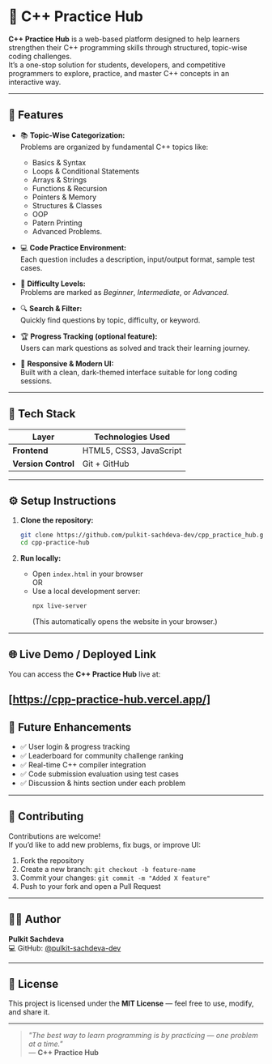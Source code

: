 # 🧠 C++ Practice Hub

**C++ Practice Hub** is a web-based platform designed to help learners strengthen their C++ programming skills through structured, topic-wise coding challenges.  
It’s a one-stop solution for students, developers, and competitive programmers to explore, practice, and master C++ concepts in an interactive way.

---

## 🚀 Features

- 📚 **Topic-Wise Categorization:**  
  Problems are organized by fundamental C++ topics like:
  - Basics & Syntax  
  - Loops & Conditional Statements  
  - Arrays & Strings  
  - Functions & Recursion  
  - Pointers & Memory  
  - Structures & Classes  
  - OOP  
  - Patern Printing
  - Advanced Problems.

- 💻 **Code Practice Environment:**  
  Each question includes a description, input/output format, sample test cases.

- 🧩 **Difficulty Levels:**  
  Problems are marked as *Beginner*, *Intermediate*, or *Advanced*.

- 🔍 **Search & Filter:**  
  Quickly find questions by topic, difficulty, or keyword.

- 🏆 **Progress Tracking (optional feature):**  
  Users can mark questions as solved and track their learning journey.

- 🌙 **Responsive & Modern UI:**  
  Built with a clean, dark-themed interface suitable for long coding sessions.

---

## 🧰 Tech Stack

| Layer | Technologies Used |
|-------|--------------------|
| **Frontend** | HTML5, CSS3, JavaScript |
| **Version Control** | Git + GitHub |

---

## ⚙️ Setup Instructions

1. **Clone the repository:**
   ```bash
   git clone https://github.com/pulkit-sachdeva-dev/cpp_practice_hub.git
   cd cpp-practice-hub
   ```

2. **Run locally:**
   - Open `index.html` in your browser  
     OR  
   - Use a local development server:
     ```bash
     npx live-server
     ```
     (This automatically opens the website in your browser.)

---
## 🌐 Live Demo / Deployed Link

You can access the **C++ Practice Hub** live at:

[https://cpp-practice-hub.vercel.app/]
---

## 📖 Future Enhancements

- ✅ User login & progress tracking  
- ✅ Leaderboard for community challenge ranking  
- ✅ Real-time C++ compiler integration  
- ✅ Code submission evaluation using test cases  
- ✅ Discussion & hints section under each problem  

---

## 🤝 Contributing

Contributions are welcome!  
If you’d like to add new problems, fix bugs, or improve UI:
1. Fork the repository  
2. Create a new branch: `git checkout -b feature-name`  
3. Commit your changes: `git commit -m "Added X feature"`  
4. Push to your fork and open a Pull Request  

---

## 🧑‍💻 Author

**Pulkit Sachdeva**   
💻 GitHub: [@pulkit-sachdeva-dev](https://github.com/pulkit-sachdeva-dev)

---

## 📜 License

This project is licensed under the **MIT License** — feel free to use, modify, and share it.

---

> *"The best way to learn programming is by practicing — one problem at a time."*  
> — **C++ Practice Hub**
